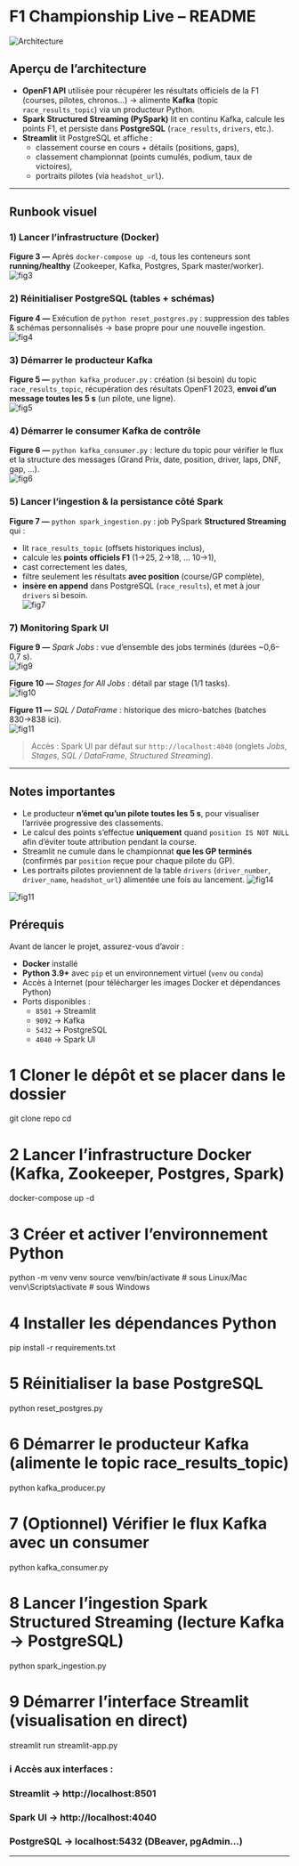 # F1 Championship Live – README 

![Architecture](images/Architecture_F1.drawio.png)

## Aperçu de l’architecture

- **OpenF1 API**  utilisée pour récupérer les résultats officiels de la F1 (courses, pilotes, chronos…) → alimente **Kafka** (topic `race_results_topic`) via un producteur Python.
- **Spark Structured Streaming (PySpark)** lit en continu Kafka, calcule les points F1, et persiste dans **PostgreSQL** (`race_results`, `drivers`, etc.).
- **Streamlit** lit PostgreSQL et affiche :
  - classement course en cours + détails (positions, gaps),
  - classement championnat (points cumulés, podium, taux de victoires),
  - portraits pilotes (via `headshot_url`).

---

## Runbook visuel 

### 1) Lancer l’infrastructure (Docker)
**Figure 3 —** Après `docker-compose up -d`, tous les conteneurs sont **running/healthy** (Zookeeper, Kafka, Postgres, Spark master/worker).  
![fig3](images/fig3.png)

### 2) Réinitialiser PostgreSQL (tables + schémas)
**Figure 4 —** Exécution de `python reset_postgres.py` : suppression des tables & schémas personnalisés → base propre pour une nouvelle ingestion.  
![fig4](images/fig4.png)

### 3) Démarrer le producteur Kafka
**Figure 5 —** `python kafka_producer.py` : création (si besoin) du topic `race_results_topic`, récupération des résultats OpenF1 2023, **envoi d’un message toutes les 5 s** (un pilote, une ligne).  
![fig5](images/fig5.png)

### 4)  Démarrer le consumer Kafka de contrôle
**Figure 6 —** `python kafka_consumer.py` : lecture du topic pour vérifier le flux et la structure des messages (Grand Prix, date, position, driver, laps, DNF, gap, …).  
![fig6](images/fig6.png)

### 5) Lancer l’ingestion & la persistance côté Spark
**Figure 7 —** `python spark_ingestion.py` : job PySpark **Structured Streaming** qui :
- lit `race_results_topic` (offsets historiques inclus),
- calcule les **points officiels F1** (1→25, 2→18, … 10→1),
- cast correctement les dates,
- filtre seulement les résultats **avec position** (course/GP complète),
- **insère en append** dans PostgreSQL (`race_results`), et met à jour `drivers` si besoin.  
![fig7](images/fig7.png)



### 7) Monitoring Spark UI
**Figure 9 —** *Spark Jobs* : vue d’ensemble des jobs terminés (durées ~0,6–0,7 s).  
![fig9](images/fig9.png)

**Figure 10 —** *Stages for All Jobs* : détail par stage (1/1 tasks).  
![fig10](images/fig10.png)

**Figure 11 —** *SQL / DataFrame* : historique des micro-batches (batches 830→838 ici).  
![fig11](images/fig11.png)

> Accès : Spark UI par défaut sur `http://localhost:4040` (onglets *Jobs*, *Stages*, *SQL / DataFrame*, *Structured Streaming*).

---

## Notes importantes

- Le producteur **n’émet qu’un pilote toutes les 5 s**, pour visualiser l’arrivée progressive des classements.
- Le calcul des points s’effectue **uniquement** quand `position IS NOT NULL` afin d’éviter toute attribution pendant la course.
- Streamlit ne cumule dans le championnat **que les GP terminés** (confirmés par `position` reçue pour chaque pilote du GP).
- Les portraits pilotes proviennent de la table `drivers` (`driver_number`, `driver_name`, `headshot_url`) alimentée une fois au lancement.
![fig14](images/fig13.png)

![fig11](images/fig1.png)

## Prérequis

Avant de lancer le projet, assurez-vous d’avoir :

- **Docker** installé 
- **Python 3.9+** avec `pip` et un environnement virtuel (`venv` ou `conda`)
- Accès à Internet (pour télécharger les images Docker et dépendances Python)
- Ports disponibles :
  - `8501` → Streamlit
  - `9092` → Kafka
  - `5432` → PostgreSQL
  - `4040` → Spark UI

# 1️ Cloner le dépôt et se placer dans le dossier
git clone repo
cd <repo>

# 2️ Lancer l’infrastructure Docker (Kafka, Zookeeper, Postgres, Spark)

docker-compose up -d

# 3️ Créer et activer l’environnement Python
python -m venv venv
source venv/bin/activate   # sous Linux/Mac
venv\Scripts\activate      # sous Windows

# 4️ Installer les dépendances Python
pip install -r requirements.txt

# 5️ Réinitialiser la base PostgreSQL
python reset_postgres.py

# 6️ Démarrer le producteur Kafka (alimente le topic race_results_topic)
python kafka_producer.py

# 7️ (Optionnel) Vérifier le flux Kafka avec un consumer
python kafka_consumer.py

# 8️ Lancer l’ingestion Spark Structured Streaming (lecture Kafka → PostgreSQL)
python spark_ingestion.py

# 9️ Démarrer l’interface Streamlit (visualisation en direct)
streamlit run streamlit-app.py

### ℹ Accès aux interfaces :
### Streamlit   → http://localhost:8501
### Spark UI    → http://localhost:4040
### PostgreSQL  → localhost:5432 (DBeaver, pgAdmin…)


---

